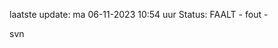 laatste update: 
ma 06-11-2023 10:54   uur 
Status: FAALT - fout - 
<div class="service R">svn</div>
